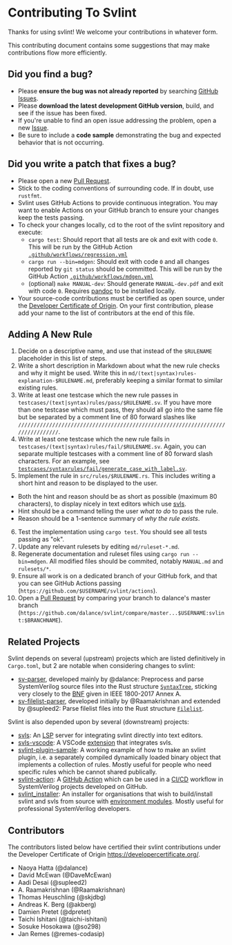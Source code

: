 Contributing To Svlint
======================

Thanks for using svlint!
We welcome your contributions in whatever form.

This contributing document contains some suggestions that may make
contributions flow more efficiently.


Did you find a bug?
-------------------

- Please **ensure the bug was not already reported** by searching
  [GitHub Issues](https://github.com/dalance/svlint/issues).
- Please **download the latest development GitHub version**, build, and see
  if the issue has been fixed.
- If you're unable to find an open issue addressing the problem, open a new
  [Issue](https://github.com/dalance/svlint/issues).
- Be sure to include a **code sample** demonstrating the bug and expected
  behavior that is not occurring.


Did you write a patch that fixes a bug?
---------------------------------------

- Please open a new [Pull Request](https://github.com/dalance/svlint/pulls).
- Stick to the coding conventions of surrounding code.
  If in doubt, use `rustfmt`.
- Svlint uses GitHub Actions to provide continuous integration.
  You may want to enable Actions on your GitHub branch to ensure your changes
  keep the tests passing.
- To check your changes locally, cd to the root of the svlint repository and
  execute:
  - `cargo test`: Should report that all tests are ok and exit with code `0`.
    This will be run by the GitHub Action
   [`.github/workflows/regression.yml`](https://github.com/dalance/svlint/blob/master/.github/workflows/regression.yml)
  - `cargo run --bin=mdgen`: Should exit with code `0` and all changes
    reported by `git status` should be committed.
    This will be run by the GitHub Action
   [`.github/workflows/mdgen.yml`](https://github.com/dalance/svlint/blob/master/.github/workflows/mdgen.yml)
  - (optional) `make MANUAL-dev`: Should generate `MANUAL-dev.pdf` and exit
    with code `0`.
    Requires [pandoc](https://pandoc.org/MANUAL.html) to be installed locally.
- Your source-code contributions must be certified as open source, under the
  [Developer Certificate of Origin](https://developercertificate.org/).
  On your first contribution, please add your name to the list of contributors
  at the end of this file.


Adding A New Rule
-----------------

1. Decide on a descriptive name, and use that instead of the `$RULENAME`
  placeholder in this list of steps.
2. Write a short description in Markdown about what the new rule checks and why
  it might be used.
  Write this in `md/(text|syntax)rules-explanation-$RULENAME.md`, preferably
  keeping a similar format to similar existing rules.
3. Write at least one testcase which the new rule passes in
  `testcases/(text|syntax)rules/pass/$RULENAME.sv`.
  If you have more than one testcase which must pass, they should all go into
  the same file but be separated by a comment line of 80 forward slashes like
  `////////////////////////////////////////////////////////////////////////////////`.
4. Write at least one testcase which the new rule fails in
  `testcases/(text|syntax)rules/fail/$RULENAME.sv`.
  Again, you can separate multiple testcases with a comment line of 80 forward
  slash characters.
  For an example, see
  [`testcases/syntaxrules/fail/generate_case_with_label.sv`](https://github.com/dalance/svlint/blob/master/testcases/syntaxrules/fail/generate_case_with_label.sv).
5. Implement the rule in `src/rules/$RULENAME.rs`.
  This includes writing a short hint and reason to be displayed to the user.
  - Both the hint and reason should be as short as possible (maximum 80
    characters), to display nicely in text editors which use
    [svls](https://github.com/dalance/svls).
  - Hint should be a command telling the user *what to do* to pass the rule.
  - Reason should be a 1-sentence summary of *why the rule exists*.
6. Test the implementation using `cargo test`.
  You should see all tests passing as "ok".
7. Update any relevant rulesets by editing `md/ruleset-*.md`.
8. Regenerate documentation and ruleset files using `cargo run --bin=mdgen`.
  All modified files should be commited, notably `MANUAL.md` and `rulesets/*`.
9. Ensure all work is on a dedicated branch of your GitHub fork, and that
  you can see GitHub Actions passing
  (`https://github.com/$USERNAME/svlint/actions`).
10. Open a [Pull Request](https://github.com/dalance/svlint/pulls) by comparing
  your branch to dalance's master branch
  (`https://github.com/dalance/svlint/compare/master...$USERNAME:svlint:$BRANCHNAME`).


Related Projects
----------------

Svlint depends on several (upstream) projects which are listed definitively in
`Cargo.toml`, but 2 are notable when considering changes to svlint:

- [sv-parser](https://docs.rs/sv-parser/latest/sv_parser/), developed mainly
  by @dalance:
  Preprocess and parse SystemVerilog source files into the Rust structure
  [`SyntaxTree`](https://docs.rs/sv-parser/latest/sv_parser/struct.SyntaxTree.html),
  sticking very closely to the
  [BNF](https://en.wikipedia.org/wiki/Backus%E2%80%93Naur_form) given in
  IEEE 1800-2017 Annex A.
- [sv-filelist-parser](https://github.com/supleed2/sv-filelist-parser),
  developed initially by @Raamakrishnan and extended by @supleed2:
  Parse filelist files into the Rust structure
  [`Filelist`](https://github.com/supleed2/sv-filelist-parser/blob/main/src/file_parser.rs#L12).

Svlint is also depended upon by several (downstream) projects:

- [svls](https://github.com/dalance/svls):
  An [LSP](https://en.wikipedia.org/wiki/Language_Server_Protocol) server for
  integrating svlint directly into text editors.
- [svls-vscode](https://github.com/dalance/svls-vscode):
  A VSCode
  [extension](https://marketplace.visualstudio.com/items?itemName=dalance.svls-vscode)
  that integrates svls.
- [svlint-plugin-sample](https://github.com/dalance/svlint-plugin-sample):
  A working example of how to make an svlint plugin, i.e. a separately compiled
  dynamically loaded binary object that implements a collection of rules.
  Mostly useful for people who need specific rules which be cannot shared
  publically.
- [svlint-action](https://github.com/dalance/svlint-action):
  A [GitHub Action](https://docs.github.com/en/actions) which can be used in a
  [CI/CD](https://en.wikipedia.org/wiki/CI/CD) workflow in SystemVerilog
  projects developed on GitHub.
- [svlint\_installer](https://github.com/DaveMcEwan/svlint_installer):
  An installer for organisations that wish to build/install svlint and svls
  from source with
  [environment modules](https://modules.readthedocs.io/en/latest/index.html).
  Mostly useful for professional SystemVerilog developers.


Contributors
------------

The contributors listed below have certified their svlint contributions
under the Developer Certificate of Origin <https://developercertificate.org/>.

- Naoya Hatta (@dalance)
- David McEwan (@DaveMcEwan)
- Aadi Desai (@supleed2)
- A. Raamakrishnan (@Raamakrishnan)
- Thomas Heuschling (@skjdbg)
- Andreas K. Berg (@akberg)
- Damien Pretet (@dpretet)
- Taichi Ishitani (@taichi-ishitani)
- Sosuke Hosokawa (@so298)
- Jan Remes (@remes-codasip)
